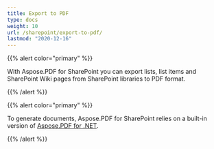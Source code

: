 ```yaml
---
title: Export to PDF
type: docs
weight: 10
url: /sharepoint/export-to-pdf/
lastmod: "2020-12-16"
---
```


{{% alert color="primary" %}}

With Aspose.PDF for SharePoint you can export lists, list items and SharePoint Wiki pages from SharePoint libraries to PDF format.

{{% /alert %}}

{{% alert color="primary" %}}

To generate documents, Aspose.PDF for SharePoint relies on a built-in version of [Aspose.PDF for .NET](http://www.aspose.com/categories/.net-components/aspose.pdf-for-.net/default.aspx).


{{% /alert %}}
